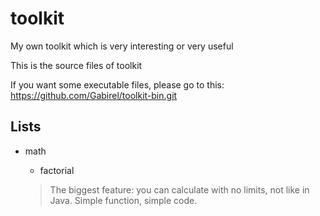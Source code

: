 # toolkit
My own toolkit which is very interesting or very useful

This is the source files of toolkit

If you want some executable files, please go to this: https://github.com/Gabirel/toolkit-bin.git


## Lists

* math
    - factorial

    > The biggest feature: you can calculate with no limits, not like in Java. Simple function, simple code.

